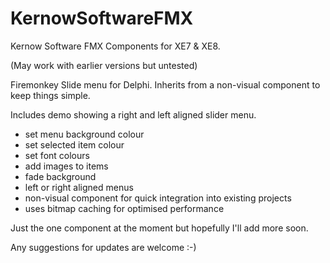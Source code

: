 # KernowSoftwareFMX
Kernow Software FMX Components for XE7 & XE8. 

(May work with earlier versions but untested)

Firemonkey Slide menu for Delphi.  Inherits from a non-visual component to keep things simple.

Includes demo showing a right and left aligned slider menu.

- set menu background colour
- set selected item colour
- set font colours
- add images to items
- fade background
- left or right aligned menus
- non-visual component for quick integration into existing projects
- uses bitmap caching for optimised performance

Just the one component at the moment but hopefully I'll add more soon.


Any suggestions for updates are welcome :-) 

